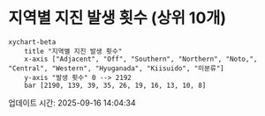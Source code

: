 # 지역별 지진 발생 횟수 (상위 10개)

```mermaid
xychart-beta
    title "지역별 지진 발생 횟수"
    x-axis ["Adjacent", "Off", "Southern", "Northern", "Noto,", "Central", "Western", "Hyuganada", "Kiisuido", "미분류"]
    y-axis "발생 횟수" 0 --> 2192
    bar [2190, 139, 39, 35, 26, 19, 16, 13, 10, 8]
```

업데이트 시간: 2025-09-16 14:04:34
